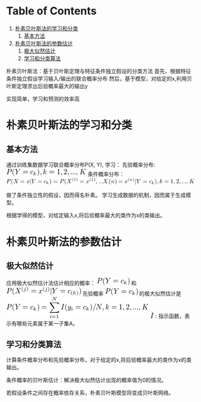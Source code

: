 ﻿---
layout: post
category : statistical learning
tagline: ""
tags : [statistical learning]
---

# Table of Contents

1.  [朴素贝叶斯法的学习和分类](#org7b62c25)
    1.  [基本方法](#orgea87a18)
2.  [朴素贝叶斯法的参数估计](#orge79fcaf)
    1.  [极大似然估计](#org49762b2)
    2.  [学习和分类算法](#org6ac8468)

朴素贝叶斯法：基于贝叶斯定理与特征条件独立假设的分类方法
首先，根据特征条件独立假设学习输入/输出的联合概率分布
然后，基于模型，对给定的x,利用贝叶斯定理求出后验概率最大的输出y

实现简单，学习和预测的效率高


<a id="org7b62c25"></a>

# 朴素贝叶斯法的学习和分类


<a id="orgea87a18"></a>

## 基本方法

通过训练集数据学习联合概率分布P(X, Y), 学习：
先验概率分布: <img src="/assets/pics/2017-2-27-朴素贝叶斯法_319090e51f4568bd82b1ccd54c30f3381e956446.png" alt="2017-2-27-朴素贝叶斯法_319090e51f4568bd82b1ccd54c30f3381e956446.png" />
条件概率分布：<img src="/assets/pics/2017-2-27-朴素贝叶斯法_2992411d09e6976db226dc9ac2d0434bfe90bd6f.png" alt="2017-2-27-朴素贝叶斯法_2992411d09e6976db226dc9ac2d0434bfe90bd6f.png" />

做了条件独立性的假设，因而得名朴素。
学习生成数据的机制，因而属于生成模型。

根据学得的模型，对给定输入x,将后验概率最大的类作为x的类输出。


<a id="orge79fcaf"></a>

# 朴素贝叶斯法的参数估计


<a id="org49762b2"></a>

## 极大似然估计

应用极大似然估计法估计相应的概率： <img src="/assets/pics/2017-2-27-朴素贝叶斯法_5d1171df71735a7de69fe5b343b246316d019baa.png" alt="2017-2-27-朴素贝叶斯法_5d1171df71735a7de69fe5b343b246316d019baa.png" />  和 <img src="/assets/pics/2017-2-27-朴素贝叶斯法_def0514562b3c063498aa02b24be8b6979ffe788.png" alt="2017-2-27-朴素贝叶斯法_def0514562b3c063498aa02b24be8b6979ffe788.png" />
先验概率 <img src="/assets/pics/2017-2-27-朴素贝叶斯法_5d1171df71735a7de69fe5b343b246316d019baa.png" alt="2017-2-27-朴素贝叶斯法_5d1171df71735a7de69fe5b343b246316d019baa.png" /> 的极大似然估计是
<img src="/assets/pics/2017-2-27-朴素贝叶斯法_705196d28fc740ad02da43ba257fc1f7639da504.png" alt="2017-2-27-朴素贝叶斯法_705196d28fc740ad02da43ba257fc1f7639da504.png" />
<img src="/assets/pics/2017-2-27-朴素贝叶斯法_2c22f477e59e4c40702072a716a680f53b0e0a50.png" alt="2017-2-27-朴素贝叶斯法_2c22f477e59e4c40702072a716a680f53b0e0a50.png" /> : 指示函数，表示有哪些元素属于某一子集A。


<a id="org6ac8468"></a>

## 学习和分类算法

计算条件概率分布和先验概率分布，对于给定的x,将后验概率最大的类作为x的类输出。

条件概率的贝叶斯估计：解决极大似然估计出现的概率值为0的情况。

若假设条件之间存在概率依存关系，朴素贝叶斯模型将变成贝叶斯网络。

